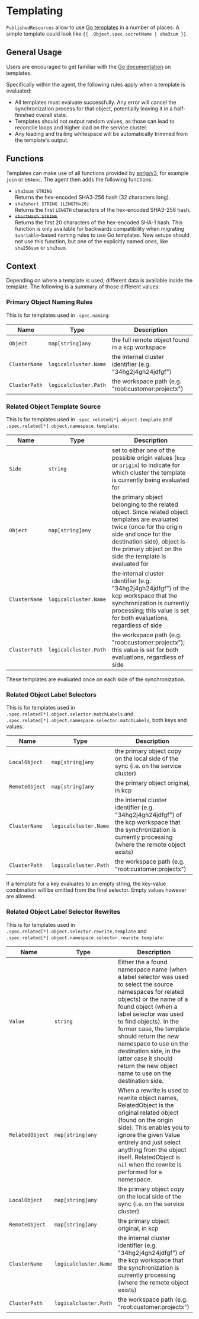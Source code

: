 # Templating

`PublishedResources` allow to use [Go templates](https://pkg.go.dev/text/template) in a number of
places. A simple template could look like `{{ .Object.spec.secretName | sha3sum }}`.

## General Usage

Users are encouraged to get familiar with the [Go documentation](https://pkg.go.dev/text/template)
on templates.

Specifically within the agent, the following rules apply when a template is evaluated:

* All templates must evaluate successfully. Any error will cancel the synchronization process for
  that object, potentially leaving it in a half-finished overall state.
* Templates should not output random values, as those can lead to reconcile loops and higher load
  on the service cluster.
* Any leading and trailing whitespace will be automatically trimmed from the template's output.

## Functions

Templates can make use of all functions provided by [sprig/v3](https://masterminds.github.io/sprig/),
for example `join` or `b64enc`. The agent then adds the following functions:

* `sha3sum STRING`<br>Returns the hex-encoded SHA3-256 hash (32 characters long).
* `sha3short STRING [LENGTH=20]`<br>Returns the first `LENGTH` characters of the hex-encoded SHA3-256 hash.
* <del>`shortHash STRING`</del><br>Returns the first 20 characters of the hex-encoded SHA-1 hash.
  This function is only available for backwards compatibility when migrating `$variable`-based
  naming rules to use Go templates. New setups should not use this function, but one of the explicitly
  named ones, like `sha256sum` or `sha3sum`.

## Context

Depending on where a template is used, different data is available inside the template. The following
is a summary of those different values:

### Primary Object Naming Rules

This is for templates used in `.spec.naming`:

| Name          | Type                  | Description |
| ------------- | --------------------- | ----------- |
| `Object`      | `map[string]any`      | the full remote object found in a kcp workspace |
| `ClusterName` | `logicalcluster.Name` | the internal cluster identifier (e.g. "34hg2j4gh24jdfgf") |
| `ClusterPath` | `logicalcluster.Path` | the workspace path (e.g. "root:customer:projectx") |

### Related Object Template Source

This is for templates used in `.spec.related[*].object.template` and
`.spec.related[*].object.namespace.template`:

| Name          | Type                  | Description |
| ------------- | --------------------- | ----------- |
| `Side`        | `string`              | set to either one of the possible origin values (`kcp` or `origin`) to indicate for which cluster the template is currently being evaluated for |
| `Object`      | `map[string]any`      | the primary object belonging to the related object. Since related object templates are evaluated twice (once for the origin side and once for the destination side), object is the primary object on the side the template is evaluated for |
| `ClusterName` | `logicalcluster.Name` | the internal cluster identifier (e.g. "34hg2j4gh24jdfgf") of the kcp workspace that the synchronization is currently processing; this value is set for both evaluations, regardless of side |
| `ClusterPath` | `logicalcluster.Path` | the workspace path (e.g. "root:customer:projectx"); this value is set for both evaluations, regardless of side |

These templates are evaluated once on each side of the synchronization.

### Related Object Label Selectors

This is for templates used in `.spec.related[*].object.selector.matchLabels` and
`.spec.related[*].object.namespace.selector.matchLabels`, both keys and values:

| Name           | Type                  | Description |
| -------------- | --------------------- | ----------- |
| `LocalObject`  | `map[string]any`      | the primary object copy on the local side of the sync (i.e. on the service cluster) |
| `RemoteObject` | `map[string]any`      | the primary object original, in kcp |
| `ClusterName`  | `logicalcluster.Name` | the internal cluster identifier (e.g. "34hg2j4gh24jdfgf") of the kcp workspace that the synchronization is currently processing (where the remote object exists) |
| `ClusterPath`  | `logicalcluster.Path` | the workspace path (e.g. "root:customer:projectx") |

If a template for a key evaluates to an empty string, the key-value combination will be omitted from
the final selector. Empty values however are allowed.

### Related Object Label Selector Rewrites

This is for templates used in `.spec.related[*].object.selector.rewrite.template` and
`.spec.related[*].object.namespace.selector.rewrite.template`:

| Name            | Type                  | Description |
| --------------- | --------------------- | ----------- |
| `Value`         | `string`              | Either the a found namespace name (when a label selector was used to select the source namespaces for related objects) or the name of a found object (when a label selector was used to find objects). In the former case, the template should return the new namespace to use on the destination side, in the latter case it should return the new object name to use on the destination side. |
| `RelatedObject` | `map[string]any`      | When a rewrite is used to rewrite object names, RelatedObject is the original related object (found on the origin side). This enables you to ignore the given Value entirely and just select anything from the object itself. RelatedObject is `nil` when the rewrite is performed for a namespace. |
| `LocalObject`   | `map[string]any`      | the primary object copy on the local side of the sync (i.e. on the service cluster) |
| `RemoteObject`  | `map[string]any`      | the primary object original, in kcp |
| `ClusterName`   | `logicalcluster.Name` | the internal cluster identifier (e.g. "34hg2j4gh24jdfgf") of the kcp workspace that the synchronization is currently processing (where the remote object exists) |
| `ClusterPath`   | `logicalcluster.Path` | the workspace path (e.g. "root:customer:projectx") |
